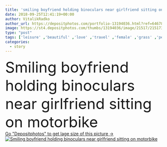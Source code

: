 ```yaml
---
title: 'smiling boyfriend holding binoculars near girlfriend sitting on motorbike '
date: 2018-09-25T12:41:19+00:00
author: VitalikRadko
author_url: https://depositphotos.com/portfolio-13194036.html?ref=64678756
image: https://st4.depositphotos.com/thumbs/13194036/image/21517/215173640/api_thumb_450.jpg?forcejpeg=true
type: "post"
tags: ['leisure' ,'beautiful' ,'love' ,'travel' ,'female' ,'grass' ,'people' ,'meadow' ,'outdoors' ,'field' ,'nature' ,'caucasian' ,'transport' ,'transportation' ,'flora' ,'friendship' ,'male' ,'man' ,'retro' ,'vintage' ,'cloth' ,'rest' ,'relax' ,'couple' ,'stylish' ,'woman' ,'together' ,'togetherness' ,'journey' ,'attractive' ,'handsome' ,'trip' ,'binoculars' ,'closeness' ,'candid' ,'tenderness' ,'motorbike' ,'motorcycle' ,'lovers' ,'relationship' ,'checkered' ,'boyfriend' ,'girlfriend' ,'young adult' ,'Motor vehicle' ,'love story' ]
categories: 
  - story
---
```

<div aling="center">
            <font size="60"> Smiling boyfriend holding binoculars near girlfriend sitting on motorbike</font>   
</div>
<div>
    <a href='https://depositphotos.com/215173640/stock-photo-smiling-boyfriend-holding-binoculars-girlfriend.html?ref=64678756' target=_blank > Go "Depositphotos" to get lage size of this picture ->
        <img href='https://depositphotos.com/215173640/stock-photo-smiling-boyfriend-holding-binoculars-girlfriend.html?ref=64678756' src='https://st4.depositphotos.com/13194036/21517/i/950/depositphotos_215173640-stock-photo-smiling-boyfriend-holding-binoculars-girlfriend.jpg?forcejpeg=true' alt='Smiling boyfriend holding binoculars near girlfriend sitting on motorbike' >
    </a>
</div>
